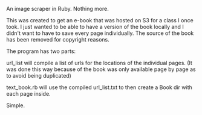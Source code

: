 An image scraper in Ruby. Nothing more.

This was created to get an e-book that was hosted on S3 for a class I once took. I just wanted to be able to have a version of the book locally and I didn't want to have to save every page individually. The source of the book has been removed for copyright reasons. 

The program has two parts:

url_list will compile a list of urls for the locations of the individual pages. (It was done this way because of the book was only available page by page as to avoid being duplicated)

text_book.rb will use the compiled url_list.txt to then create a Book dir with each page inside. 

Simple.

